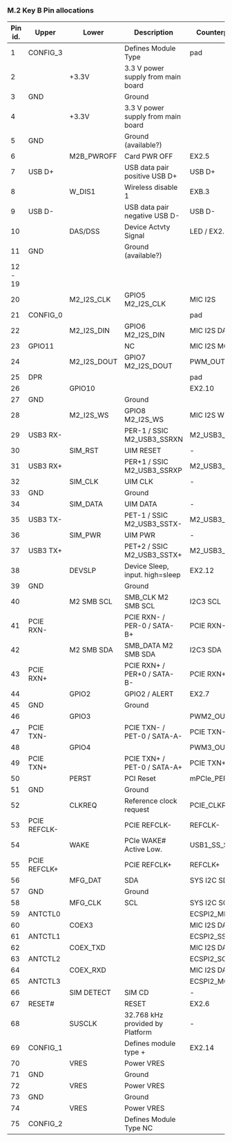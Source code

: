 ### M.2 Key B Pin allocations

| Pin id.	| Upper     | Lower      | Description                        | Counterpoint   | Voltage Level |
|-----------|-----------|------------|------------------------------------|----------------|---------------|
| 1         | CONFIG_3  |		     | Defines Module Type	              | pad            |               |
| 2         |           | +3.3V	     | 3.3 V power supply from main board |  			   | 3.3V          |
| 3	        | GND		|            | Ground	                          |                |  GND		|
| 4	        | 	        | +3.3V	     | 3.3 V power supply from main board |                | 3.3V          |
| 5	        | GND		|            | Ground (available?)                |                | GND	|
| 6	        | 	        | M2B_PWROFF | Card PWR OFF                       |	EX2.5          | 1.8/3.3   |
| 7	        | USB D+	|            | USB data pair positive	USB D+    | USB D+         |     |			
| 8	        | 	        | W_DIS1     | Wireless disable 1				  | EXB.3          |               |
| 9	        | USB D-	|            | USB data pair negative	USB D-    | USB D-         |     |			
| 10        | 	        | DAS/DSS	 | Device Actvty Signal               | LED / EX2.9    |		3.3V |
| 11	    | GND		|            | Ground (available?)	              |                | GND          |
| 12 - 19   |			|            |                                    |                |            |   		
| 20        |           | M2_I2S_CLK | GPIO5	M2_I2S_CLK                | MIC I2S        | 1.8V          |
| 21	    | CONFIG_0	|            |		  			                  | pad            |    |
| 22	    |           | M2_I2S_DIN | 	GPIO6	M2_I2S_DIN                | MIC I2S DATA0  | 1.8V         |
| 23	    | GPIO11    |            | 			NC			              | MIC I2S MCLK   | 1.8V         |
| 24	    |           | M2_I2S_DOUT|	GPIO7	M2_I2S_DOUT			      | PWM_OUT1       | 1.8V         |
| 25        | DPR       | 	         |   			                      | pad            |              |
| 26	    |           | GPIO10     | 	  			                      | EX2.10         | 1.8V         |
| 27	    | GND		|            | Ground	                          |                | GND          |
| 28        |           | M2_I2S_WS  | GPIO8	M2_I2S_WS			      | MIC I2S WS     | 1.8V         |
| 29	    | USB3 RX-	|            | PER-1 / SSIC	M2_USB3_SSRXN		  | M2_USB3_SSRX-  |              |	
| 30	    |           | SIM_RST    | UIM RESET			              | -              |              |
| 31        | USB3 RX+  |            | PER+1 / SSIC	M2_USB3_SSRXP		  | M2_USB3_SSRX+  |              |	
| 32		|           | SIM_CLK    | UIM CLK			                  | -              |              |
| 33        | GND		|            | Ground                             |                | GND	      |
| 34		|           | SIM_DATA	 | UIM DATA			                  | -              |              |
| 35        | USB3 TX-	|            | PET-1 / SSIC	M2_USB3_SSTX-	      | M2_USB3_SSTX-  |              |
| 36        |           | SIM_PWR    | UIM PWR			                  | -              |              |
| 37        | USB3 TX+  |            | PET+2 / SSIC	M2_USB3_SSTX+		  | M2_USB3_SSTX+  |              |
| 38        | 	        | DEVSLP     | Device Sleep, input. high=sleep    | EX2.12          | 3.3V         |	
| 39        | GND       |            | Ground	                          |                | GND          |
| 40        | 	        | M2 SMB SCL | SMB_CLK	M2 SMB SCL                | I2C3 SCL       | 1.8V         |
| 41        | PCIE RXN-	|            | PCIE RXN- / PER-0 / SATA-B+        | PCIE RXN-      |          |			
| 42        | 	        | M2 SMB SDA | SMB_DATA	M2 SMB SDA		          | I2C3 SDA       | 1.8V         |
| 43        | PCIE RXN+ |            | PCIE RXN+ / PER+0 / SATA-B-        |	PCIE RXN+      | 1.8V          |
| 44        | 	        | GPIO2      | GPIO2 / ALERT                      | EX2.7         | 1.8V          |
| 45        | GND		|            | Ground	                          |                | GND           |
| 46        | 	        | GPIO3      |   	                              | PWM2_OUT       | 1.8V          |
| 47        | PCIE TXN- |            | PCIE TXN- / PET-0 / SATA-A-        | PCIE TXN-      | 1.8V      |			
| 48        | 	        | GPIO4      | 	                                  | PWM3_OUT       | 1.8V          |
| 49        | PCIE TXN+	|            | PCIE TXN+ / PET-0 / SATA-A+        | PCIE TXN+      | 1.8V      |			
| 50        |           | PERST	     | PCI Reset	                      | mPCIe_PERST    |               |
| 51        | GND		|            | Ground                             |                | GND           |
| 52        | 	        | CLKREQ     | Reference clock request		      | PCIE_CLKREQ_B  | 3.3V         |
| 53        | PCIE REFCLK- |         | PCIE REFCLK-	                      | REFCLK-       |              |
| 54        | 	        | WAKE       | PCIe WAKE# Active Low.	          | USB1_SS_SEL   |              |		
| 55        | PCIE REFCLK+ |         | PCIE REFCLK+				          | REFCLK+       |              |
| 56        | 	        | MFG_DAT    | SDA		                          | SYS I2C SDA   |               |	
| 57        | GND		|            | Ground                             |               |               |
| 58        | 	        | MFG_CLK    | SCL                                | SYS I2C SCL   |               |
| 59        | ANTCTL0   |            |                                    | ECSPI2_MISO   |               |
| 60        | 	        | COEX3      |                                    | MIC I2S DATA3  |               |
| 61        | ANTCTL1   |            |                                    | ECSPI2_SS0     |               |
| 62        | 	        | COEX_TXD   |   	                              | MIC I2S DATA2  | 1.8V          |
| 63        | ANTCTL2   |            |                                    | ECSPI2_SCLK    |               |
| 64        | 	        | COEX_RXD   |                                    | MIC I2S DATA1  | 1.8V          |
| 65        | ANTCTL3   |            |                                    | ECSPI2_MOSI    |               |
| 66        | 	        | SIM DETECT | SIM CD		                      | -              |               |
| 67        | RESET#	|            | RESET			                  | EX2.6          |  1.8V         |
| 68        |           | SUSCLK     | 32.768 kHz provided by Platform    | -              |  |   			
| 69        | CONFIG_1	|            | Defines module type			+	  | EX2.14          |               |
| 70        |           | VRES       | Power	VRES			          |               | +3.3V         |
| 71        | GND		|            | Ground				              |               | GND           |
| 72        |           | VRES       | Power	VRES			          |               | +3.3V         |
| 73        | GND		|            | Ground				              |               | GND           |
| 74        | 	        | VRES       | Power	VRES			          |               | +3.3V         |
| 75        | CONFIG_2  |            | Defines Module Type	NC	           |              |               |


